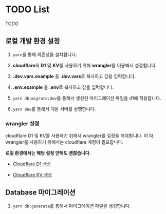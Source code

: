 # TODO List

TODO

## 로컬 개발 환경 설정

1. `yarn`을 통해 의존성을 설치합니다.

2. **cloudflare**의 **D1** 및 **KV**를 사용하기 위해 **wrangler**를 이용해서 설정합니다.

3. **.dev.vars.example** 을 **.dev.vars**로 복사하고 값을 입력합니다.

4. **.env.example** 을 **.env**로 복사하고 값을 입력합니다.

5. `yarn db:migrate:dev`를 통해서 생성된 마이그레이션 파일을 d1에 적용합니다.

6. `yarn dev`를 통해서 개발 서버를 실행합니다.

### wrangler 설정

cloudflare D1 및 KV를 사용하기 위해서 wrangler를 설정을 해야합니다.
이 때, wrangler를 사용하기 위해서는 cloudflare 계정이 필요합니다.

**로컬 환경에서는 해당 설정 안해도 괜찮습니다.**

- [Cloudflare D1 생성](https://developers.cloudflare.com/d1/get-started/#2-create-a-database)

- [Cloudflare KV 생성](https://developers.cloudflare.com/kv/get-started/#2-create-a-kv-namespace)

## Database 마이그레이션

1. `yarn db:generate`를 통해서 마이그레이션 파일을 생성합니다.
